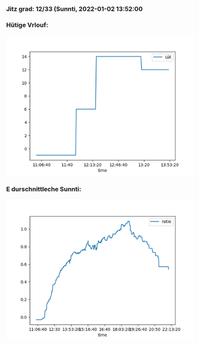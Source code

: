 ### Jitz grad: 12/33 (Sunnti, 2022-01-02 13:52:00

### Hütige Vrlouf:
![Graph](Today.png)

### E durschnittleche Sunnti:
![Graph](Sunnti.png)